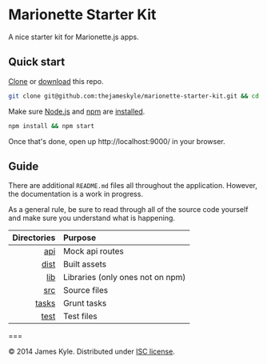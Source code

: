 Marionette Starter Kit
======================

A nice starter kit for Marionette.js apps.

## Quick start

[Clone](http://git-scm.com/docs/git-clone) or [download](https://github.com/thejameskyle/marionette-starter-kit/archive/master.zip) this repo.

```sh
git clone git@github.com:thejameskyle/marionette-starter-kit.git && cd marionette-starter-kit
```

Make sure [Node.js](http://nodejs.org/) and [npm](https://www.npmjs.org/) are
[installed](http://nodejs.org/download/).

```sh
npm install && npm start
```

Once that's done, open up http://localhost:9000/ in your browser.

## Guide

There are additional `README.md` files all throughout the application. However, the documentation is a work in progress.

As a general rule, be sure to read through all of the source code yourself and make sure you understand what is happening.

| Directories | Purpose |
| ---:|:--- |
| [api](./api) | Mock api routes |
| [dist](./dist) | Built assets |
| [lib](./lib) | Libraries (only ones not on npm) |
| [src](./src) | Source files |
| [tasks](./tasks) | Grunt tasks |
| [test](./test) | Test files |

===

&copy; 2014 James Kyle. Distributed under [ISC license](LICENSE.md).
